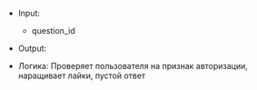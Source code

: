 * Input:
	- question_id
* Output:

* Логика: Проверяет пользователя на признак авторизации, наращивает лайки, пустой ответ